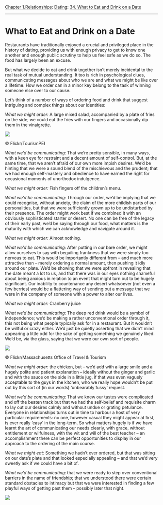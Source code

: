 [Chapter 1.Relationships](https://www.theschooloflife.com/thebookoflife/category/relationships/): [Dating](https://www.theschooloflife.com/thebookoflife/category/relationships/dating/): [34. What to Eat and Drink on a Date](https://www.theschooloflife.com/thebookoflife/what-to-eat-and-drink-on-a-date/)

* * *

# What to Eat and Drink on a Date

Restaurants have traditionally enjoyed a crucial and privileged place in the history of dating, providing us with enough privacy to get to know one another and enough public scrutiny to help us feel safe as we do so. The food has largely been an excuse.

But what we decide to eat and drink together isn’t merely incidental to the real task of mutual understanding. It too is rich in psychological clues, communicating messages about who we are and what we might be like over a lifetime. How we order can in a minor key belong to the task of winning someone else over to our cause.

Let’s think of a number of ways of ordering food and drink that suggest intriguing and complex things about our identities:

_What we might order:_ A large mixed salad, accompanied by a plate of fries on the side; we could eat the fries with our fingers and occasionally dip them in the vinaigrette.

 ![](https://www.theschooloflife.com/thebookoflife/wp-content/uploads/2018/04/15822674682_bab244d3a5_z.jpg)

© Flickr/TourismPEI

_What we’d be communicating:_ That we’re pretty sensible, in many ways, with a keen eye for restraint and a decent amount of self-control. But, at the same time, that we aren’t afraid of our own more impish desires. We’d be hinting that we were a sound blend of the mischievous and the prudent; that we had enough self-mastery and obedience to have earned the right for occasional moments of unorthodox indulgence.

_What we might order:_ Fish fingers off the children’s menu.

_What we’d be communicating:_ Through our order, we’d be implying that we could recognise, without anxiety, the claim of the more childish parts of our personalities, but that we were sufficiently grown up to be undisturbed by their presence. The order might work best if we combined it with an obviously sophisticated starter or desert. No one can be free of the legacy of their early past, we’d be saying through our food, what matters is the maturity with which we can acknowledge and navigate around it.

_What we might order:_ Almost nothing.

_What we’d be communicating:_ After putting in our bare order, we might allow ourselves to say with beguiling frankness that we were simply too nervous to eat. This would be importantly different from – and much more attractive than – merely ordering a normal amount, then pushing it idly around our plate. We’d be showing that we were upfront in revealing that the date meant a lot to us, and that there was in our eyes nothing shameful about being anxious in relation to an event that might turn out to be hugely significant. Our inability to countenance any desert whatsoever (not even a few berries) would be a flattering way of sending out a message that we were in the company of someone with a power to alter our lives.

_What we might order:_ Cranberry juice

_What we’d be communicating:_ The deep red drink would be a symbol of independence; we’d be making a rather unconventional order through it, this not being what people typically ask for in a restaurant. But it wouldn’t be willful or crazy either. We’d just be quietly asserting that we didn’t mind appearing a little odd for the sake of getting something we genuinely liked. We’d be, via the glass, saying that we were our own sort of people.

 ![](https://www.theschooloflife.com/thebookoflife/wp-content/uploads/2018/04/15408756930_67001612ce_z.jpg)

© Flickr/Massachusetts Office of Travel & Tourism

_What we might order_: the chicken, but – we’d add with a large smile and a hugely polite and patient explanation – ideally without the ginger and garlic and with the sauce on the side in a little jug, if that was even vaguely acceptable to the guys in the kitchen, who we really hope wouldn’t be put out by this sort of (in our words) ‘unbearably fussy’ request.

_What we’d be communicating_: That we knew our tastes were complicated and off the beaten track but that we had the self-belief and requisite charm to lay out our desires calmly and without undue or grating petulance. Everyone in relationships turns out in time to harbour a host of very particular requirements: no one, however casual they might appear at first, is ever really ‘easy’ in the long-term. So what matters hugely is if we have learnt the art of communicating our needs clearly, with grace, without entitlement or wilfulness, with the wit and will of the best teacher – an accomplishment there can be perfect opportunities to display in our approach to the ordering of the main course.

_What we might eat:_ Something we hadn’t ever ordered, but that was sitting on our date’s plate and that looked especially appealing – and that we’d very sweetly ask if we could have a bit of.

_What we’d be communicating:_ that we were ready to step over conventional barriers in the name of friendship; that we understood there were certain standard obstacles to intimacy but that we were interested in finding a few playful ways of getting past them – possibly later that night.

[![](https://img.youtube.com/vi/qqIHTeBfmCE/0.jpg)](https://www.youtube.com/embed/qqIHTeBfmCE '')
